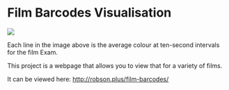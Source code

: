 # Film Barcodes Visualisation

<img src="http://robson.plus/images/film-barcodes.png" />

Each line in the image above is the average colour at ten-second intervals for the film Exam.

This project is a webpage that allows you to view that for a variety of films.

It can be viewed here: http://robson.plus/film-barcodes/